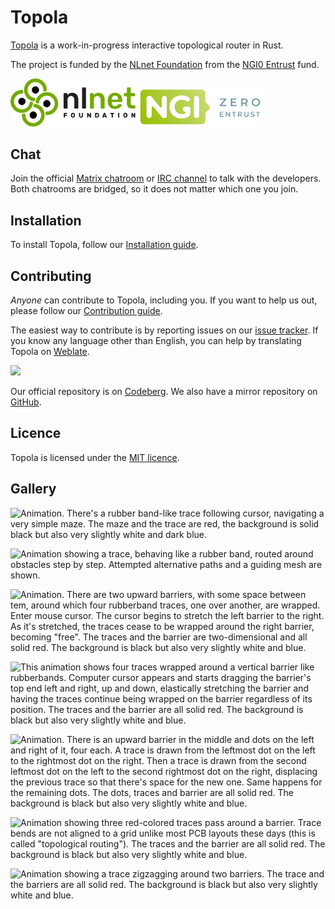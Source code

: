 # Topola

[Topola](https://topola.dev) is a work-in-progress interactive
topological router in Rust.

The project is funded by the [NLnet Foundation](https://nlnet.nl/) from
the [NGI0 Entrust](https://nlnet.nl/entrust/) fund.

<img src="./assets/nlnet_banner.png" alt="NLnet Foundation banner" width="200"/>
<img src="./assets/ngi0_entrust_banner.svg" alt="NGI0 Entrust banner" width="200"/>

## Chat

Join the official [Matrix
chatroom](https://matrix.to/#/%23topola:tchncs.de) or [IRC
channel](https://webchat.oftc.net/?channels=#topola) to talk with the
developers. Both chatrooms are bridged, so it does not matter which one
you join.

## Installation

To install Topola, follow our [Installation guide](INSTALL.md).

## Contributing

*Anyone* can contribute to Topola, including you. If you want to help us
out, please follow our [Contribution guide](CONTRIBUTING.md).

The easiest way to contribute is by reporting issues on our [issue
tracker](https://codeberg.org/topola/topola/issues). If you know any
language other than English, you can help by translating Topola on
[Weblate](https://translate.codeberg.org/engage/topola/).

![](https://translate.codeberg.org/widget/topola/topola/multi-auto.svg)

Our official repository is on
[Codeberg](https://codeberg.org/topola/topola). We also have a mirror
repository on [GitHub](https://github.com/mikwielgus/topola).

## Licence

Topola is licensed under the [MIT licence](LICENSE).

## Gallery

![Animation. There's a rubber band-like trace following cursor,
navigating a very simple maze. The maze and the trace are red, the
background is solid black but also very slightly white and dark
blue.](./assets/interactive_routing.gif)

![Animation showing a trace, behaving like a rubber band, routed around
obstacles step by step. Attempted alternative paths and a guiding mesh
are shown.](./assets/mesh_visualization.gif)

![Animation. There are two upward barriers, with some space between tem,
around which four rubberband traces, one over another, are wrapped.
Enter mouse cursor. The cursor begins to stretch the left barrier to the
right. As it's stretched, the traces cease to be wrapped around the
right barrier, becoming "free". The traces and the barrier are
two-dimensional and all solid red. The background is black but also very
slightly white and blue.](./assets/unwrapping_bends.gif "Unwrapping
bends")

![This animation shows four traces wrapped around a vertical barrier
like rubberbands. Computer cursor appears and starts dragging the
barrier's top end left and right, up and down, elastically stretching
the barrier and having the traces continue being wrapped on the barrier
regardless of its position. The traces and the barrier are all solid
red. The background is black but also very slightly white and
blue.](./assets/dragging_with_bends.gif "Dragging with bends")

![Animation. There is an upward barrier in the middle and dots on the
left and right of it, four each. A trace is drawn from the leftmost dot
on the left to the rightmost dot on the right. Then a trace is drawn
from the second leftmost dot on the left to the second rightmost dot on
the right, displacing the previous trace so that there's space for the
new one. Same happens for the remaining dots. The dots, traces and
barrier are all solid red. The background is black but also very
slightly white and blue.](./assets/shoving_around.gif "Shoving traces
under other traces")

![Animation showing three red-colored traces pass around a barrier.
Trace bends are not aligned to a grid unlike most PCB layouts these days
(this is called "topological routing"). The traces and the barrier are
all solid red. The background is black but also very slightly white and
blue.](./assets/stacked_bends.png "Stacking bends")

![Animation showing a trace zigzagging around two barriers. The trace
and the barriers are all solid red. The background is black but also
very slightly white and blue.](./assets/zigzag.png "Zigzag")
